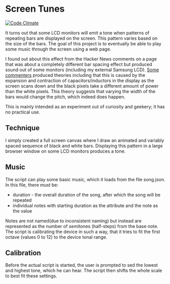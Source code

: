 # Screen Tunes

[![Code Climate](https://codeclimate.com/github/GenaBitu/screentunes/badges/gpa.svg)](https://codeclimate.com/github/GenaBitu/screentunes)

It turns out that some LCD monitors will emit a tone when patterns of repeating bars are displayed on the screen.
This pattern varies based on the size of the bars. The goal of this project is to eventually be able to play some
music through the screen using a web page.

I found out about this effect from the Hacker News comments on a page that was about a completely different bar spacing effect
but produced sound out of some monitors (including my external Samsung LCD).
[Some commenters](https://news.ycombinator.com/item?id=8856930) produced theories including that this is caused by
the expansion and contraction of capacitors/inductors in the display as the screen scans down and the black pixels take a different
amount of power than the white pixels. This theory suggests that varying the width of the bars would change the pitch,
which indeed does happen.

This is mainly intended as an experiment out of curiosity and geekery; it has no practical use.

## Technique

I simply created a full screen canvas where I draw an animated and variably spaced sequence of black and white bars.
Displaying this pattern in a large browser window on some LCD monitors produces a tone.

## Music

The script can play some basic music, which it loads from the file song.json. In this file, there must be:

* duration - the overall duration of the song, after which the song will be repeated
* individual notes with starting duration as the attribute and the note as the value

Notes are not named(due to inconsistent naming) but instead are represented as the number of semitones (half-steps) from the base note.
The script is calibrating the device in such a way, that it tries to fit the first octave (values 0 to 12) to the device tonal range.

## Calibration

Before the actual script is started, the user is prompted to sed the lowest and highest tone, which he can hear. The script then
shifts the whole scale to best fit these settings.

